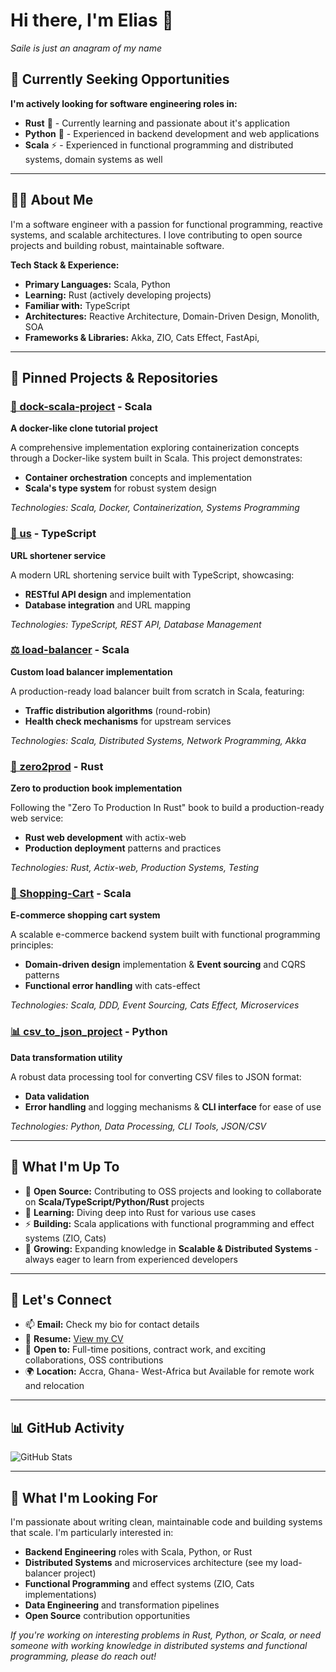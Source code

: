# Hi there, I'm Elias 👋

*Saile is just an anagram of my name*

## 🎯 Currently Seeking Opportunities

**I'm actively looking for software engineering roles in:**
- **Rust** 🦀 - Currently learning and passionate about it's application
- **Python** 🐍 - Experienced in backend development and web applications
- **Scala** ⚡ - Experienced in functional programming and distributed systems, domain systems as well
  
---

## 👨‍💻 About Me

I'm a software engineer with a passion for functional programming, reactive systems, and scalable architectures. I love contributing to open source projects and building robust, maintainable software.

**Tech Stack & Experience:**
- **Primary Languages:** Scala, Python
- **Learning:** Rust (actively developing projects)
- **Familiar with:** TypeScript
- **Architectures:** Reactive Architecture, Domain-Driven Design, Monolith, SOA
- **Frameworks & Libraries:** Akka, ZIO, Cats Effect, FastApi, 
---

## 🚀 Pinned Projects & Repositories

### [🐳 dock-scala-project](https://github.com/Yummy-Yums/dock-scala-project) - Scala
**A docker-like clone tutorial project**

A comprehensive implementation exploring containerization concepts through a Docker-like system built in Scala. This project demonstrates:
- **Container orchestration** concepts and implementation
- **Scala's type system** for robust system design

*Technologies: Scala, Docker, Containerization, Systems Programming*

### [🔗 us](https://github.com/Yummy-Yums/us) - TypeScript
**URL shortener service**

A modern URL shortening service built with TypeScript, showcasing:
- **RESTful API design** and implementation
- **Database integration** and URL mapping

*Technologies: TypeScript, REST API, Database Management*

### [⚖️ load-balancer](https://github.com/Yummy-Yums/load-balancer) - Scala
**Custom load balancer implementation**

A production-ready load balancer built from scratch in Scala, featuring:
- **Traffic distribution algorithms** (round-robin)
- **Health check mechanisms** for upstream services

*Technologies: Scala, Distributed Systems, Network Programming, Akka*

### [📖 zero2prod](https://github.com/Yummy-Yums/zero2prod) - Rust
**Zero to production book implementation**

Following the "Zero To Production In Rust" book to build a production-ready web service:
- **Rust web development** with actix-web
- **Production deployment** patterns and practices

*Technologies: Rust, Actix-web, Production Systems, Testing*

### [🛒 Shopping-Cart](https://github.com/Yummy-Yums/Shopping-Cart) - Scala
**E-commerce shopping cart system**

A scalable e-commerce backend system built with functional programming principles:
- **Domain-driven design** implementation & **Event sourcing** and CQRS patterns
- **Functional error handling** with cats-effect

*Technologies: Scala, DDD, Event Sourcing, Cats Effect, Microservices*

### [📊 csv_to_json_project](https://github.com/Yummy-Yums/csv_to_json_project) - Python
**Data transformation utility**

A robust data processing tool for converting CSV files to JSON format:
- **Data validation** 
- **Error handling** and logging mechanisms & **CLI interface** for ease of use

*Technologies: Python, Data Processing, CLI Tools, JSON/CSV*

---

## 🌱 What I'm Up To

- 🔭 **Open Source:** Contributing to OSS projects and looking to collaborate on **Scala/TypeScript/Python/Rust** projects
- 🦀 **Learning:** Diving deep into Rust for various use cases
- ⚡ **Building:** Scala applications with functional programming and effect systems (ZIO, Cats)
- 🤔 **Growing:** Expanding knowledge in **Scalable & Distributed Systems** - always eager to learn from experienced developers

---

## 🤝 Let's Connect

- 📫 **Email:** Check my bio for contact details
- 📄 **Resume:** [View my CV](https://flowcv.com/resume/63uu09bc5s8c)
- 💼 **Open to:** Full-time positions, contract work, and exciting collaborations, OSS contributions
- 🌍 **Location:** Accra, Ghana- West-Africa but Available for remote work and relocation

---

## 📊 GitHub Activity

![GitHub Stats](https://github-readme-stats.vercel.app/api?username=Yummy-Yums&show_icons=true&theme=default&hide_border=true)

---

## 🎯 What I'm Looking For

I'm passionate about writing clean, maintainable code and building systems that scale. I'm particularly interested in:

- **Backend Engineering** roles with Scala, Python, or Rust
- **Distributed Systems** and microservices architecture (see my load-balancer project)
- **Functional Programming** and effect systems (ZIO, Cats implementations)
- **Data Engineering** and transformation pipelines
- **Open Source** contribution opportunities

*If you're working on interesting problems in Rust, Python, or Scala, or need someone with working knowledge in distributed systems and functional programming, please do reach out!*
